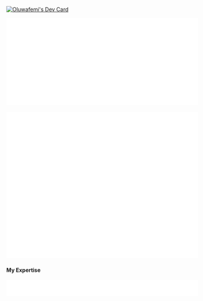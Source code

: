 <a href="https://app.daily.dev/oluwafemi"><img src="https://api.daily.dev/devcards/v2/if6VpnHYCwT7Ofg19R2IP.png?type=wide&r=mkd" width="652" alt="Oluwafemi's Dev Card"/></a>


![Metrics](metrics.plugin.isocalendar.svg)

![Metrics](github-metrics.svg)

#### My Expertise
![Metrics](metrics.plugin.topics.icons.svg)
